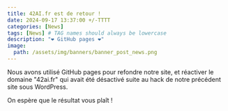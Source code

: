 ```yaml
---
title: 42AI.fr est de retour ! 
date: 2024-09-17 13:37:00 +/-TTTT
categories: [News]
tags: [News] # TAG names should always be lowercase
description: "❤️ GitHub pages ❤️"
image:
  path: /assets/img/banners/banner_post_news.png
---
```


Nous avons utilisé GitHub pages pour refondre notre site, et réactiver le domaine "42ai.fr" qui avait été désactivé suite au hack de notre précédent site sous WordPress. 

On espère que le résultat vous plaît ! 

